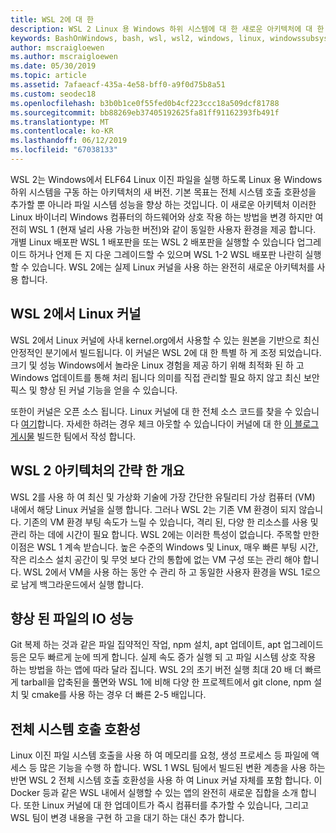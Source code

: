 ```yaml
---
title: WSL 2에 대 한
description: WSL 2 Linux 용 Windows 하위 시스템에 대 한 새로운 아키텍처에 대 한
keywords: BashOnWindows, bash, wsl, wsl2, windows, linux, windowssubsystem, ubuntu, debian, suse, windows 10 용 windows 하위 시스템에 설치
author: mscraigloewen
ms.author: mscraigloewen
ms.date: 05/30/2019
ms.topic: article
ms.assetid: 7afaeacf-435a-4e58-bff0-a9f0d75b8a51
ms.custom: seodec18
ms.openlocfilehash: b3b0b1ce0f55fed0b4cf223ccc18a509dcf81788
ms.sourcegitcommit: bb88269eb37405192625fa81ff91162393fb491f
ms.translationtype: MT
ms.contentlocale: ko-KR
ms.lasthandoff: 06/12/2019
ms.locfileid: "67038133"
---
```

WSL 2는 Windows에서 ELF64 Linux 이진 파일을 실행 하도록 Linux 용 Windows 하위 시스템을 구동 하는 아키텍처의 새 버전. 기본 목표는 전체 시스템 호출 호환성을 추가할 뿐 아니라 파일 시스템 성능을 향상 하는 것입니다. 이 새로운 아키텍처 이러한 Linux 바이너리 Windows 컴퓨터의 하드웨어와 상호 작용 하는 방법을 변경 하지만 여전히 WSL 1 (현재 널리 사용 가능한 버전)와 같이 동일한 사용자 환경을 제공 합니다. 개별 Linux 배포판 WSL 1 배포판을 또는 WSL 2 배포판을 실행할 수 있습니다 업그레이드 하거나 언제 든 지 다운 그레이드할 수 있으며 WSL 1-2 WSL 배포판 나란히 실행할 수 있습니다. WSL 2에는 실제 Linux 커널을 사용 하는 완전히 새로운 아키텍처를 사용 합니다.

## <a name="linux-kernel-in-wsl-2"></a>WSL 2에서 Linux 커널

WSL 2에서 Linux 커널에 사내 kernel.org에서 사용할 수 있는 원본을 기반으로 최신 안정적인 분기에서 빌드됩니다. 이 커널은 WSL 2에 대 한 특별 하 게 조정 되었습니다. 크기 및 성능 Windows에서 놀라운 Linux 경험을 제공 하기 위해 최적화 된 하 고 Windows 업데이트를 통해 처리 됩니다 의미를 직접 관리할 필요 하지 않고 최신 보안 픽스 및 향상 된 커널 기능을 얻을 수 있습니다.

또한이 커널은 오픈 소스 됩니다. Linux 커널에 대 한 전체 소스 코드를 찾을 수 있습니다 [여기](https://thirdpartysource.microsoft.com/download/Windows%20Subsystem%20for%20Linux%20v2/May%202019/WSLv2-Linux-Kernel-master.zip)합니다. 자세한 하려는 경우 체크 아웃할 수 있습니다이 커널에 대 한 [이 블로그 게시물](https://devblogs.microsoft.com/commandline/shipping-a-linux-kernel-with-windows/) 빌드한 팀에서 작성 합니다.

## <a name="brief-overview-of-the-wsl-2-architecture"></a>WSL 2 아키텍처의 간략 한 개요

WSL 2를 사용 하 여 최신 및 가상화 기술에 가장 간단한 유틸리티 가상 컴퓨터 (VM) 내에서 해당 Linux 커널을 실행 합니다. 그러나 WSL 2는 기존 VM 환경이 되지 않습니다. 기존의 VM 환경 부팅 속도가 느릴 수 있습니다, 격리 된, 다양 한 리소스를 사용 및 관리 하는 데에 시간이 필요 합니다. WSL 2에는 이러한 특성이 없습니다. 주목할 만한 이점은 WSL 1 계속 받습니다. 높은 수준의 Windows 및 Linux, 매우 빠른 부팅 시간, 작은 리소스 설치 공간이 및 무엇 보다 간의 통합에 없는 VM 구성 또는 관리 해야 합니다. WSL 2에서 VM을 사용 하는 동안 수 관리 하 고 동일한 사용자 환경을 WSL 1로으로 남게 백그라운드에서 실행 합니다.

## <a name="increased-file-io-performance"></a>향상 된 파일의 IO 성능

Git 복제 하는 것과 같은 파일 집약적인 작업, npm 설치, apt 업데이트, apt 업그레이드 등은 모두 빠르게 눈에 띄게 합니다. 실제 속도 증가 실행 되 고 파일 시스템 상호 작용 하는 방법을 하는 앱에 따라 달라 집니다. WSL 2의 초기 버전 실행 최대 20 배 더 빠르게 tarball을 압축된을 풀면와 WSL 1에 비해 다양 한 프로젝트에서 git clone, npm 설치 및 cmake를 사용 하는 경우 더 빠른 2-5 배입니다.

## <a name="full-system-call-compatibility"></a>전체 시스템 호출 호환성

Linux 이진 파일 시스템 호출을 사용 하 여 메모리를 요청, 생성 프로세스 등 파일에 액세스 등 많은 기능을 수행 하 합니다. WSL 1 WSL 팀에서 빌드된 변환 계층을 사용 하는 반면 WSL 2 전체 시스템 호출 호환성을 사용 하 여 Linux 커널 자체를 포함 합니다. 이 Docker 등과 같은 WSL 내에서 실행할 수 있는 앱의 완전히 새로운 집합을 소개 합니다. 또한 Linux 커널에 대 한 업데이트가 즉시 컴퓨터를 추가할 수 있습니다, 그리고 WSL 팀이 변경 내용을 구현 하 고을 대기 하는 대신 추가 합니다.